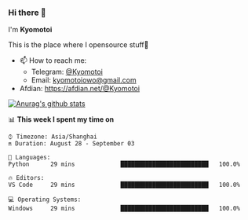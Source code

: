 ### Hi there 👋

I'm **Kyomotoi**

This is the place where I opensource stuff🤺

- 📫 How to reach me: 
    - Telegram: [@Kyomotoi](https://t.me/Kyomotoi)
    - Email: <kyomotoiowo@gmail.com>
- Afdian: <https://afdian.net/@Kyomotoi>

[![Anurag's github stats](https://github-readme-stats.vercel.app/api?username=kyomotoi)](https://github.com/anuraghazra/github-readme-stats)

📊 **This week I spent my time on**
<!--START_SECTION:waka-->
```text
⌚︎ Timezone: Asia/Shanghai
🔛 Duration: August 28 - September 03

💬 Languages: 
Python      29 mins             █████████████████████████   100.0%

🔥 Editors: 
VS Code     29 mins             █████████████████████████   100.0%

💻 Operating Systems: 
Windows     29 mins             █████████████████████████   100.0%
```
<!--END_SECTION:waka-->
